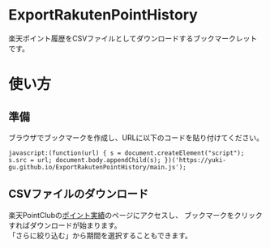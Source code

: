 # ExportRakutenPointHistory
楽天ポイント履歴をCSVファイルとしてダウンロードするブックマークレットです。

# 使い方
## 準備
ブラウザでブックマークを作成し、URLに以下のコードを貼り付けてください。
```
javascript:(function(url) { s = document.createElement("script"); s.src = url; document.body.appendChild(s); })('https://yuki-gu.github.io/ExportRakutenPointHistory/main.js');
```

## CSVファイルのダウンロード
楽天PointClubの[ポイント実績](https://point.rakuten.co.jp/history/?l-id=point_top_history_pc)のページにアクセスし、
ブックマークをクリックすればダウンロードが始まります。  
「さらに絞り込む」から期間を選択することもできます。
